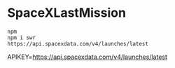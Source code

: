 # SpaceXLastMission

    npm
    npm i swr
    https://api.spacexdata.com/v4/launches/latest
  APIKEY=https://api.spacexdata.com/v4/launches/latest
  

